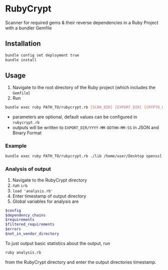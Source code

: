 # RubyCrypt
Scanner for required gems & their reverse dependencies in a Ruby Project
with a bundler Gemfile

## Installation
```bash
bundle config set deployment true
bundle install
```

## Usage
1. Navigate to the root directory of the Ruby project (which includes the `Gemfile`)
2. Run 
```bash
bundle exec ruby PATH_TO/rubycrypt.rb [SCAN_DIR] [EXPORT_DIR] [CRYPTO_GEMS]
```
- parameters are optional, default values can be configured in `rubycrypt.rb`
- outputs will be written to `EXPORT_DIR/YYYY-MM-DDTHH-MM-SS` in JSON and Binary Format

### Example
```bash
bundle exec ruby PATH_TO/rubycrypt.rb ./lib /home/user/Desktop openssl ed25519 lockbox
```


### Analysis of output
1. Navigate to the RubyCrypt directory
2. run `irb`
3. `load 'analysis.rb'`
4. Enter timestamp of output directory
5. Global variables for analysis are 
```ruby
$config
$dependency_chains
$requirements
$filtered_requirements
$errors
$not_in_vendor_directory
```

To just output basic statistics about the output, run 
```bash
ruby analysis.rb
```
from the RubyCrypt directory and enter the output directories timestamp.